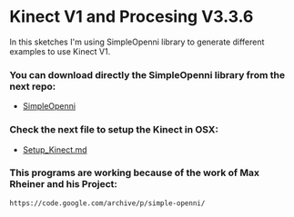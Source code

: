 # Kinect V1 and Procesing V3.3.6

In this sketches I'm using SimpleOpenni library to generate different
examples to use Kinect V1.

### You can download directly the SimpleOpenni library from the next repo:

* [SimpleOpenni](https://github.com/totovr/SimpleOpenni)

### Check the next file to setup the Kinect in OSX:

* [Setup_Kinect.md](https://github.com/totovr/SimpleOpenni/tree/Processing_3.3.6)

### This programs are working because of the work of Max Rheiner and his Project:

    https://code.google.com/archive/p/simple-openni/
